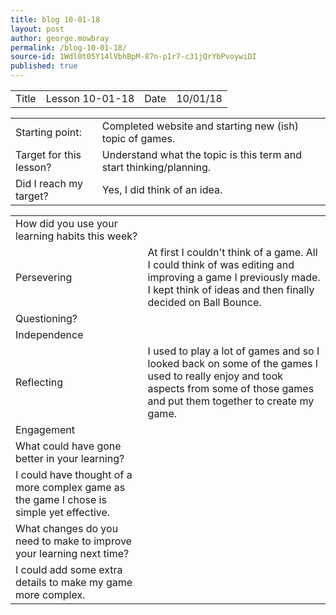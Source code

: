 ```yaml
---
title: blog 10-01-18
layout: post
author: george.mowbray
permalink: /blog-10-01-18/
source-id: 1Wdl0t05Y14lVbhBpM-87n-p1r7-c31jQrYbPvoywiDI
published: true
---
```

<table>
  <tr>
    <td>Title</td>
    <td>Lesson 10-01-18</td>
    <td>Date</td>
    <td>10/01/18</td>
  </tr>
</table>


<table>
  <tr>
    <td>Starting point:</td>
    <td>Completed website and starting new (ish) topic of games.</td>
  </tr>
  <tr>
    <td>Target for this lesson?</td>
    <td>Understand what the topic is this term and start thinking/planning.</td>
  </tr>
  <tr>
    <td>Did I reach my target? </td>
    <td>Yes, I did think of an idea.</td>
  </tr>
</table>


<table>
  <tr>
    <td>How did you use your learning habits this week?</td>
    <td></td>
  </tr>
  <tr>
    <td>Persevering</td>
    <td>At first I couldn't think of a game. All I could think of was editing and improving a game I previously made. I kept think of ideas and then finally decided on Ball Bounce. </td>
  </tr>
  <tr>
    <td>Questioning?</td>
    <td></td>
  </tr>
  <tr>
    <td>Independence</td>
    <td></td>
  </tr>
  <tr>
    <td>Reflecting</td>
    <td>I used to play a lot of games and so I looked back on some of  the games I used to really enjoy and took aspects from some of those games and put them together to create my game.</td>
  </tr>
  <tr>
    <td>Engagement</td>
    <td></td>
  </tr>
  <tr>
    <td>What could have gone better in your learning?</td>
    <td></td>
  </tr>
  <tr>
    <td>I could have thought of a more complex game as the game I chose is simple yet effective.</td>
    <td></td>
  </tr>
  <tr>
    <td>What changes do you need to make to improve your learning next time?</td>
    <td></td>
  </tr>
  <tr>
    <td>I could add some extra details to make my game more complex.</td>
    <td></td>
  </tr>
</table>


